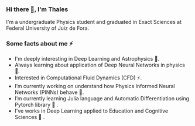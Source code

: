 ### Hi there 👋, I'm Thales

I'm a undergraduate Physics student and graduated in Exact Sciences at Federal University of Juiz de Fora.  


###  Some facts about me ⚡ 
- I'm deeply interesting in Deep Learning and Astrophysics 🔭.
- Always learning about application of Deep Neural Networks in physics 🧐.
- Interested in Computational Fluid Dynamics (CFD) ⚡.
- I’m currently working on understand how Physics Informed Neural Networks (PINNs) behave 🔭.
- I’m currently learning Julia language and Automatic Differentiation using Pytorch library 🌱 .
- I've works in Deep Learning applied to Education and Cognitive Sciences 🧐 . 

